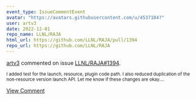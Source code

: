 ```yaml
---
event_type: IssueCommentEvent
avatar: "https://avatars.githubusercontent.com/u/4537104?"
user: artv3
date: 2022-12-01
repo_name: LLNL/RAJA
html_url: https://github.com/LLNL/RAJA/pull/1394
repo_url: https://github.com/LLNL/RAJA
---
```


<a href='https://github.com/artv3' target='_blank'>artv3</a> commented on issue <a href='https://github.com/LLNL/RAJA/pull/1394' target='_blank'>LLNL/RAJA#1394</a>.

<small>I added test for the launch, resource, plugin code path. I also reduced duplication of the non-resource version launch API. Let me know if these changes are okay....</small>

<a href='https://github.com/LLNL/RAJA/pull/1394' target='_blank'>View Comment</a>